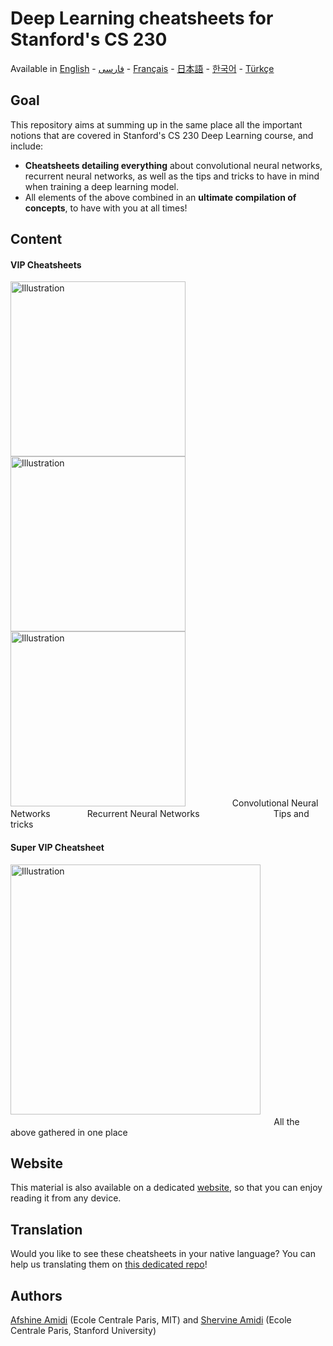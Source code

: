 # Deep Learning cheatsheets for Stanford's CS 230
Available in [English](https://github.com/afshinea/stanford-cs-230-deep-learning/tree/master/en) -  [فارسی](https://github.com/afshinea/stanford-cs-230-deep-learning/tree/master/fa) -  [Français](https://github.com/afshinea/stanford-cs-230-deep-learning/tree/master/fr) - [日本語](https://github.com/afshinea/stanford-cs-230-deep-learning/tree/master/ja) - [한국어](https://stanford.edu/~shervine/l/ko/teaching/cs-230/cheatsheet-convolutional-neural-networks) -  [Türkçe](https://github.com/afshinea/stanford-cs-230-deep-learning/tree/master/tr)

## Goal
This repository aims at summing up in the same place all the important notions that are covered in Stanford's CS 230 Deep Learning course, and include:
- **Cheatsheets detailing everything** about convolutional neural networks, recurrent neural networks, as well as the tips and tricks to have in mind when training a deep learning model.
- All elements of the above combined in an **ultimate compilation of concepts**, to have with you at all times!

## Content
#### VIP Cheatsheets
<a href="https://github.com/afshinea/stanford-cs-230-deep-learning/blob/master/en/cheatsheet-convolutional-neural-networks.pdf"><img src="https://stanford.edu/~shervine/images/vip-cheatsheet-convolutional-neural-nets.png?" alt="Illustration" width="280px"/></a><a href="https://github.com/afshinea/stanford-cs-230-deep-learning/blob/master/en/cheatsheet-recurrent-neural-networks.pdf"><img src="https://stanford.edu/~shervine/images/vip-cheatsheet-recurrent-neural-nets.png?" alt="Illustration" width="280px"/></a><a href="https://github.com/afshinea/stanford-cs-230-deep-learning/blob/master/en/cheatsheet-deep-learning-tips-tricks.pdf"><img src="https://stanford.edu/~shervine/images/vip-cheatsheet-deep-learning-tricks.png?" alt="Illustration" width="280px"/></a>
&nbsp; &nbsp; &nbsp;&nbsp; &nbsp; &nbsp; &nbsp; &nbsp;&nbsp; &nbsp; Convolutional Neural Networks &nbsp; &nbsp; &nbsp; &nbsp; &nbsp; &nbsp; &nbsp; Recurrent Neural Networks &nbsp; &nbsp; &nbsp; &nbsp; &nbsp; &nbsp; &nbsp; &nbsp; &nbsp;&nbsp; &nbsp; &nbsp; &nbsp; &nbsp; &nbsp; Tips and tricks

#### Super VIP Cheatsheet
<a href="https://github.com/afshinea/stanford-cs-230-deep-learning/blob/master/en/super-cheatsheet-deep-learning.pdf"><img src="https://stanford.edu/~shervine/images/super-vip-cheatsheet-deep-learning.png?" alt="Illustration" width="400px"/></a> &nbsp; &nbsp; &nbsp; &nbsp; &nbsp; &nbsp; &nbsp; &nbsp; &nbsp; &nbsp; &nbsp; &nbsp; &nbsp; &nbsp; &nbsp; &nbsp; &nbsp; &nbsp; &nbsp; &nbsp; &nbsp; &nbsp; &nbsp; &nbsp; &nbsp; &nbsp; &nbsp; &nbsp; &nbsp; &nbsp; &nbsp; &nbsp; &nbsp; &nbsp; &nbsp; &nbsp; &nbsp; &nbsp; &nbsp; &nbsp; &nbsp; &nbsp; &nbsp; &nbsp; &nbsp; &nbsp; &nbsp; &nbsp; &nbsp; &nbsp; &nbsp; &nbsp; &nbsp; &nbsp; &nbsp; &nbsp; &nbsp; &nbsp; &nbsp; &nbsp; &nbsp; &nbsp; &nbsp; &nbsp;&nbsp; &nbsp; &nbsp; All the above gathered in one place

## Website
This material is also available on a dedicated [website](https://stanford.edu/~shervine/teaching/cs-230), so that you can enjoy reading it from any device.

## Translation
Would you like to see these cheatsheets in your native language? You can help us translating them on [this dedicated repo](https://github.com/shervinea/cheatsheet-translation)!

## Authors
[Afshine Amidi](https://twitter.com/afshinea) (Ecole Centrale Paris, MIT) and [Shervine Amidi](https://twitter.com/shervinea) (Ecole Centrale Paris, Stanford University)
